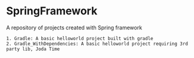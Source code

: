 # SpringFramework
A repository of projects created with Spring framework

    1. Gradle: A basic helloworld project built with gradle
    2. Gradle_WithDependencies: A basic helloworld project requiring 3rd party lib, Joda Time
